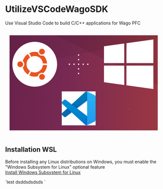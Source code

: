 # UtilizeVSCodeWagoSDK
Use Visual Studio Code to build C/C++ applications for Wago PFC

<div align="center">
   <br>
  <img src="img\VSCodeWSL.png"><br><br>
</div>

## Installation WSL
Before installing any Linux distributions on Windows, you must enable the "Windows Subsystem for Linux" optional feature <br/>
[Install Windows Subsystem for Linux](https://docs.microsoft.com/en-us/windows/wsl/install-win10)

`test dsddsdsdsds                                                                                                            ´


















